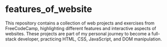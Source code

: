 # features_of_website
This repository contains a collection of web projects and exercises from FreeCodeCamp, highlighting different features and interactive aspects of websites. These projects are part of my personal journey to become a full-stack developer, practicing HTML, CSS, JavaScript, and DOM manipulation.

